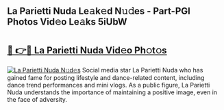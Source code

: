 ## La Parietti Nuda Le𝚊k𝚎d N𝚞𝚍es - Part-PGI Photos Vid𝚎o Le𝚊ks 5iUbW

# <h2><a href="http://fbdbf7l.evod.top/?m=La+Parietti+Nuda">🔗 👉🔴 La Parietti Nuda Vid𝚎o Ph𝚘t𝚘s</a></h2>

[![La Parietti Nuda N𝚞d𝚎s](https://i.imgur.com/8V9OHl7.gif)](http://fbdbf7l.evod.top/?m=La+Parietti+Nuda)
Social media star La Parietti Nuda who has gained fame for posting lifestyle and dance-related content, including dance trend performances and mini vlogs. As a public figure, La Parietti Nuda understands the importance of maintaining a positive image, even in the face of adversity. 

